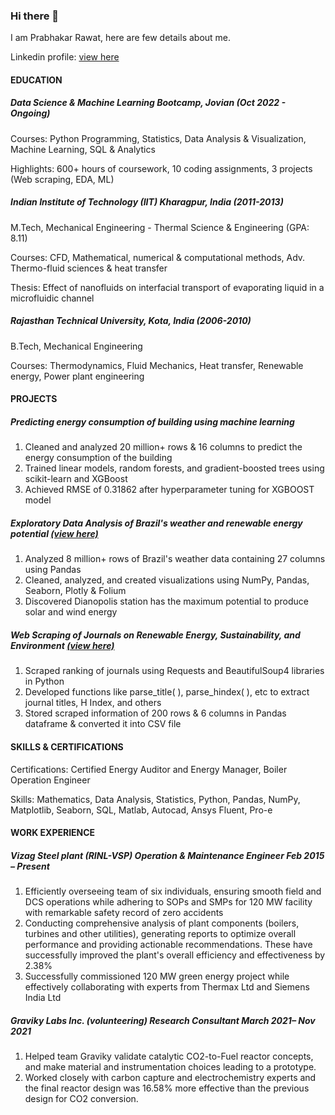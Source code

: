 ### Hi there 👋
I am Prabhakar Rawat, here are few details about me.

Linkedin profile: [view here](https://www.linkedin.com/in/prabhakarrawat/)
#### EDUCATION

##### Data Science & Machine Learning Bootcamp, Jovian	(Oct 2022 - Ongoing)
Courses: Python Programming, Statistics, Data Analysis & Visualization, Machine Learning, SQL & Analytics

Highlights: 600+ hours of coursework, 10 coding assignments, 3 projects (Web scraping, EDA, ML)

##### Indian Institute of Technology (IIT) Kharagpur, India (2011-2013)
M.Tech, Mechanical Engineering - Thermal Science & Engineering (GPA: 8.11)

Courses: CFD, Mathematical, numerical & computational methods, Adv. Thermo-fluid sciences & heat transfer

Thesis: Effect of nanofluids on interfacial transport of evaporating liquid in a microfluidic channel

##### Rajasthan Technical University, Kota, India (2006-2010)
B.Tech, Mechanical Engineering

Courses: Thermodynamics, Fluid Mechanics, Heat transfer, Renewable energy, Power plant engineering

#### PROJECTS
##### Predicting energy consumption of building using machine learning 
1. Cleaned and analyzed 20 million+ rows & 16 columns to predict the energy consumption of the building
2. Trained linear models, random forests, and gradient-boosted trees using scikit-learn and XGBoost
3.  Achieved RMSE of 0.31862 after hyperparameter tuning for XGBOOST model
##### Exploratory Data Analysis of Brazil's weather and renewable energy potential [(view here)](https://jovian.com/prabhakarrawat/exploratory-data-analysis-of-brazils-weather-and-renewable-energy-potential)
1. Analyzed 8 million+ rows of Brazil's weather data containing 27 columns using Pandas
2. Cleaned, analyzed, and created visualizations using NumPy, Pandas, Seaborn, Plotly & Folium
3. Discovered Dianopolis station has the maximum potential to produce solar and wind energy
##### Web Scraping of Journals on Renewable Energy, Sustainability, and Environment [(view here)](https://jovian.com/prabhakarrawat/webscraping-project)
1. Scraped ranking of journals using Requests and BeautifulSoup4 libraries in Python
2. Developed functions like parse_title( ), parse_hindex( ), etc to extract journal titles, H Index, and others
3. Stored scraped information of 200 rows & 6 columns in Pandas dataframe & converted it into CSV file

#### SKILLS & CERTIFICATIONS
Certifications: Certified Energy Auditor and Energy Manager, Boiler Operation Engineer

Skills: Mathematics, Data Analysis, Statistics, Python, Pandas, NumPy, Matplotlib, Seaborn, SQL, Matlab, 
Autocad, Ansys Fluent, Pro-e

#### WORK EXPERIENCE
##### Vizag Steel plant (RINL-VSP)        Operation & Maintenance Engineer        			    Feb 2015 – Present
1. Efficiently overseeing team of six individuals, ensuring smooth field and DCS operations while adhering
to SOPs and SMPs for 120 MW facility with remarkable safety record of zero accidents
2. Conducting comprehensive analysis of plant components (boilers, turbines and other utilities), generating reports to
optimize overall performance and providing actionable recommendations. These have successfully improved the plant's overall
efficiency and effectiveness by 2.38%
3. Successfully commissioned 120 MW green energy project while effectively collaborating with experts from Thermax Ltd 
and Siemens India Ltd

##### Graviky Labs Inc. (volunteering)		         Research Consultant		          March 2021– Nov 2021
1. Helped team Graviky validate catalytic CO2-to-Fuel reactor concepts, and make material and instrumentation
choices leading to a prototype.
2. Worked closely with carbon capture and electrochemistry experts and the final reactor design was 16.58% more 
effective than the previous design for CO2 conversion.
